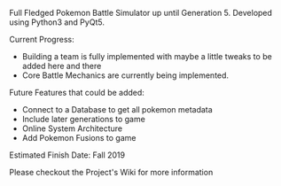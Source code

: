 Full Fledged Pokemon Battle Simulator up until Generation 5.
Developed using Python3 and PyQt5.

Current Progress:
- Building a team is fully implemented with maybe a little tweaks to be added here and there
- Core Battle Mechanics are currently being implemented.


Future Features that could be added:
- Connect to a Database to get all pokemon metadata
- Include later generations to game
- Online System Architecture
- Add Pokemon Fusions to game


Estimated Finish Date: Fall 2019

Please checkout the Project's Wiki for more information

